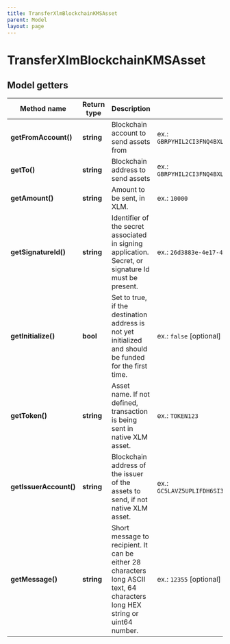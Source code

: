 ```yaml
---
title: TransferXlmBlockchainKMSAsset
parent: Model
layout: page
---
```


# TransferXlmBlockchainKMSAsset

## Model getters

Method name | Return type | Description | Notes
------------ | ------------- | ------------- | -------------
**getFromAccount()** | **string** | Blockchain account to send assets from | ex.: `GBRPYHIL2CI3FNQ4BXLFMNDLFJUNPU2HY3ZMFSHONUCEOASW7QC7OX2H`
**getTo()** | **string** | Blockchain address to send assets | ex.: `GBRPYHIL2CI3FNQ4BXLFMNDLFJUNPU2HY3ZMFSHONUCEOASW7QC7OX2H`
**getAmount()** | **string** | Amount to be sent, in XLM. | ex.: `10000`
**getSignatureId()** | **string** | Identifier of the secret associated in signing application. Secret, or signature Id must be present. | ex.: `26d3883e-4e17-48b3-a0ee-09a3e484ac83`
**getInitialize()** | **bool** | Set to true, if the destination address is not yet initialized and should be funded for the first time. | ex.: `false` [optional] [default to false]
**getToken()** | **string** | Asset name. If not defined, transaction is being sent in native XLM asset. | ex.: `TOKEN123`
**getIssuerAccount()** | **string** | Blockchain address of the issuer of the assets to send, if not native XLM asset. | ex.: `GC5LAVZ5UPLIFDH6SI33PNVL5TKWA4ODXTI3WEF5JM6LRM5MNGVJ56TT`
**getMessage()** | **string** | Short message to recipient. It can be either 28 characters long ASCII text, 64 characters long HEX string or uint64 number. | ex.: `12355` [optional]


